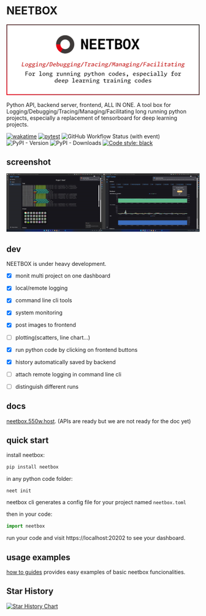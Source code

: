 # NEETBOX

![](./docs/static/img/readme.png)

Python API, backend server, frontend, ALL IN ONE. A tool box for Logging/Debugging/Tracing/Managing/Facilitating long running python projects, especially a replacement of tensorboard for deep learning projects.

[![wakatime](https://wakatime.com/badge/user/b93a26b6-8ea1-44ef-99ed-bcb6e2c732f1/project/8f99904d-dbb1-49e4-814d-8d18bf1e6d1c.svg)](https://wakatime.com/badge/user/b93a26b6-8ea1-44ef-99ed-bcb6e2c732f1/project/8f99904d-dbb1-49e4-814d-8d18bf1e6d1c) [![pytest](https://github.com/visualDust/neetbox/actions/workflows/poetry-pytest.yml/badge.svg)](https://github.com/visualDust/neetbox/actions/workflows/poetry-pytest.yml) ![GitHub Workflow Status (with event)](https://img.shields.io/github/actions/workflow/status/visualdust/neetbox/build-and-publish-pypi.yml) ![PyPI - Version](https://img.shields.io/pypi/v/neetbox)
 ![PyPI - Downloads](https://img.shields.io/pypi/dw/neetbox) [![Code style: black](https://img.shields.io/badge/code%20style-black-000000.svg)](https://github.com/psf/black)

## screenshot

![](./docs/static/img/screenshot.jpg)

## dev

NEETBOX is under heavy development.

- [x] monit multi project on one dashboard
- [x] local/remote logging
- [x] command line cli tools
- [x] system monitoring
- [x] post images to frontend
- [ ] plotting(scatters, line chart...)
- [x] run python code by clicking on frontend buttons
- [x] history automatically saved by backend
- [ ] attach remote logging in command line cli
- [ ] distinguish different runs



## docs

[neetbox.550w.host](https://neetbox.550w.host). (APIs are ready but we are not ready for the doc yet)

## quick start

install neetbox:
```bash
pip install neetbox
```

in any python code folder:
```
neet init
```
neetbox cli generates a config file for your project named `neetbox.toml`

then in your code:
```python
import neetbox
```

run your code and visit https://localhost:20202 to see your dashboard.

## usage examples

[how to guides](todo) provides easy examples of basic neetbox funcionalities.

## Star History

[![Star History Chart](https://api.star-history.com/svg?repos=visualDust/neetbox&type=Date)](https://star-history.com/#visualDust/neetbox&Date)
